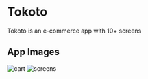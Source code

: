 # Tokoto

Tokoto is an e-commerce app with 10+ screens

## App Images
![cart](https://user-images.githubusercontent.com/71263421/126198378-e1925abc-a260-4ab9-9c17-698899bbb0a4.jpg)
![screens](https://user-images.githubusercontent.com/71263421/126197753-50f68fe1-0d6e-41a0-8c4c-32e90c9ff990.jpg)
